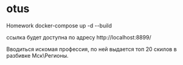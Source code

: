 # otus
Homework
docker-compose up -d --build

ссылка будет доступна по адресу http://localhost:8899/

Вводиться искомая профессия, по ней выдается топ 20 скилов в разбивке Мск\Регионы.
